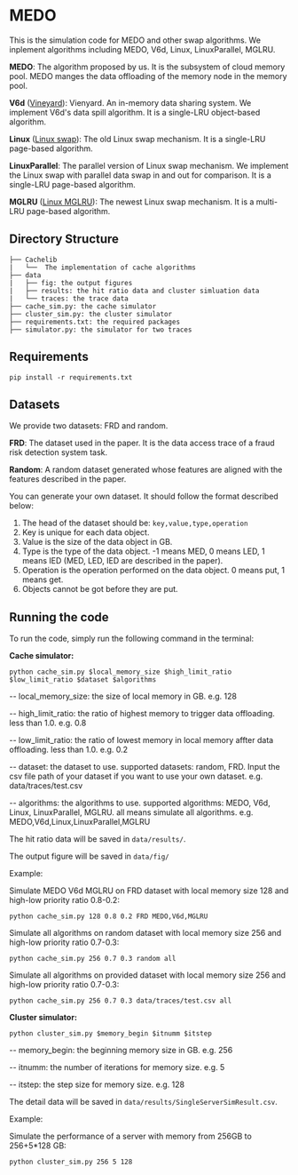 # MEDO

This is the simulation code for MEDO and other swap algorithms. We inplement algorithms including MEDO, V6d, Linux, LinuxParallel, MGLRU.

**MEDO**: The algorithm proposed by us. It is the subsystem of cloud memory pool. MEDO manges the data offloading of the memory node in the memory pool.

**V6d** ([Vineyard](https://v6d.io/)): Vienyard. An in-memory data sharing system. We implement V6d's data spill algorithm. It is a single-LRU object-based algorithm.

**Linux** ([Linux swap](https://docs.kernel.org/mm/swap.html)): The old Linux swap mechanism. It is a single-LRU page-based algorithm.

**LinuxParallel**: The parallel version of Linux swap mechanism. We implement the Linux swap with parallel data swap in and out for comparison. It is a single-LRU page-based algorithm.

**MGLRU** ([Linux MGLRU](https://docs.kernel.org/admin-guide/mm/multigen_lru.html)): The newest Linux swap mechanism. It is a multi-LRU page-based algorithm.

## Directory Structure
```
├── Cachelib
|   └──  The implementation of cache algorithms
├── data
|   ├── fig: the output figures
|   ├── results: the hit ratio data and cluster simluation data
|   └── traces: the trace data
├── cache_sim.py: the cache simulator
├── cluster_sim.py: the cluster simulator
├── requirements.txt: the required packages
├── simulator.py: the simulator for two traces
```

## Requirements
```
pip install -r requirements.txt
```
## Datasets
We provide two datasets: FRD and random.

**FRD**: The dataset used in the paper. It is the data access trace of a fraud risk detection system task.

**Random**: A random dataset generated whose features are aligned with the features described in the paper.

You can generate your own dataset. It should follow the format described below:
1. The head of the dataset should be: `key,value,type,operation`
2. Key is unique for each data object.
3. Value is the size of the data object in GB.
4. Type is the type of the data object. -1 means MED, 0 means LED, 1 means IED (MED, LED, IED are described in the paper).
5. Operation is the operation performed on the data object. 0 means put, 1 means get.
6. Objects cannot be got before they are put.

## Running the code
To run the code, simply run the following command in the terminal:

**Cache simulator:**
```
python cache_sim.py $local_memory_size $high_limit_ratio $low_limit_ratio $dataset $algorithms
```
-- local_memory_size: the size of local memory in GB. e.g. 128

-- high_limit_ratio: the ratio of highest memory to trigger data offloading. less than 1.0. e.g. 0.8

-- low_limit_ratio: the ratio of lowest memory in local memory affter data offloading. less than 1.0. e.g. 0.2

-- dataset: the dataset to use. supported datasets: random, FRD. Input the csv file path of your dataset if you want to use your own dataset. e.g. data/traces/test.csv

-- algorithms: the algorithms to use. supported algorithms: MEDO, V6d, Linux, LinuxParallel, MGLRU. all means simulate all algorithms. e.g. MEDO,V6d,Linux,LinuxParallel,MGLRU

The hit ratio data will be saved in `data/results/`.

The output figure will be saved in `data/fig/`

Example:

Simulate MEDO V6d MGLRU on FRD dataset with local memory size 128 and high-low priority ratio 0.8-0.2:
```
python cache_sim.py 128 0.8 0.2 FRD MEDO,V6d,MGLRU

```
Simulate all algorithms on random dataset with local memory size 256 and high-low priority ratio 0.7-0.3:
```
python cache_sim.py 256 0.7 0.3 random all
```

Simulate all algorithms on provided dataset with local memory size 256 and high-low priority ratio 0.7-0.3:
```
python cache_sim.py 256 0.7 0.3 data/traces/test.csv all
```

**Cluster simulator:**
```
python cluster_sim.py $memory_begin $itnumm $itstep
```
-- memory_begin: the beginning memory size in GB. e.g. 256

-- itnumm: the number of iterations for memory size. e.g. 5

-- itstep: the step size for memory size. e.g. 128

The detail data will be saved in `data/results/SingleServerSimResult.csv`.

Example:

Simulate the performance of a server with memory from 256GB to 256+5*128 GB:
```
python cluster_sim.py 256 5 128
```
